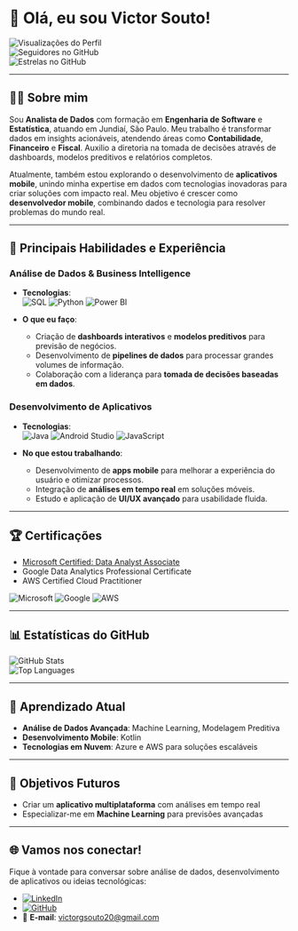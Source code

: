 # 👋 Olá, eu sou Victor Souto!

![Visualizações do Perfil](https://hits.seeyoufarm.com/api/count/incr/badge.svg?url=https://github.com/VictorGSoutoXP&count_bg=%2379C83D&title_bg=%23555555&icon=github.svg&icon_color=%23E7E7E7&title=Visualiza%C3%A7%C3%B5es&edge_flat=false)  
![Seguidores no GitHub](https://img.shields.io/github/followers/VictorGSoutoXP?style=social)  
![Estrelas no GitHub](https://img.shields.io/github/stars/VictorGSoutoXP?style=social)

---

## 🧑‍💻 Sobre mim
Sou **Analista de Dados** com formação em **Engenharia de Software** e **Estatística**, atuando em Jundiaí, São Paulo. Meu trabalho é transformar dados em insights acionáveis, atendendo áreas como **Contabilidade**, **Financeiro** e **Fiscal**. Auxilio a diretoria na tomada de decisões através de dashboards, modelos preditivos e relatórios completos.

Atualmente, também estou explorando o desenvolvimento de **aplicativos mobile**, unindo minha expertise em dados com tecnologias inovadoras para criar soluções com impacto real. Meu objetivo é crescer como **desenvolvedor mobile**, combinando dados e tecnologia para resolver problemas do mundo real.

---

## 🌟 Principais Habilidades e Experiência

### Análise de Dados & Business Intelligence
- **Tecnologias**:  
  ![SQL](https://img.shields.io/badge/SQL-4479A1?style=for-the-badge&logo=sql&logoColor=white)
  ![Python](https://img.shields.io/badge/Python-3776AB?style=for-the-badge&logo=python&logoColor=white)
  ![Power BI](https://img.shields.io/badge/PowerBI-F2C811?style=for-the-badge&logo=powerbi&logoColor=white)

- **O que eu faço**:
  - Criação de **dashboards interativos** e **modelos preditivos** para previsão de negócios.
  - Desenvolvimento de **pipelines de dados** para processar grandes volumes de informação.
  - Colaboração com a liderança para **tomada de decisões baseadas em dados**.

### Desenvolvimento de Aplicativos
- **Tecnologias**:  
  ![Java](https://img.shields.io/badge/Java-ED8B00?style=for-the-badge&logo=java&logoColor=white)
  ![Android Studio](https://img.shields.io/badge/Android_Studio-3DDC84?style=for-the-badge&logo=android-studio&logoColor=white)
  ![JavaScript](https://img.shields.io/badge/JavaScript-F7DF1E?style=for-the-badge&logo=javascript&logoColor=black)

- **No que estou trabalhando**:
  - Desenvolvimento de **apps mobile** para melhorar a experiência do usuário e otimizar processos.
  - Integração de **análises em tempo real** em soluções móveis.
  - Estudo e aplicação de **UI/UX avançado** para usabilidade fluida.

---

## 🏆 Certificações
- [Microsoft Certified: Data Analyst Associate](https://www.microsoft.com/en-us/learning/certification-overview.aspx)
- Google Data Analytics Professional Certificate  
- AWS Certified Cloud Practitioner

![Microsoft](https://img.shields.io/badge/Microsoft-Certified-blue?style=flat-square)
![Google](https://img.shields.io/badge/Google-Data_Analytics-blue?style=flat-square)
![AWS](https://img.shields.io/badge/AWS-Certified-orange?style=flat-square)

---

## 📊 Estatísticas do GitHub
![GitHub Stats](https://github-readme-stats.vercel.app/api?username=VictorGSoutoXP&show_icons=true&theme=radical)  
![Top Languages](https://github-readme-stats.vercel.app/api/top-langs/?username=VictorGSoutoXP&layout=compact&theme=radical)

---

## 🌱 Aprendizado Atual
- **Análise de Dados Avançada**: Machine Learning, Modelagem Preditiva  
- **Desenvolvimento Mobile**: Kotlin
- **Tecnologias em Nuvem**: Azure e AWS para soluções escaláveis

---

## 🎯 Objetivos Futuros
- Criar um **aplicativo multiplataforma** com análises em tempo real  
- Especializar-me em **Machine Learning** para previsões avançadas  


---

## 🌐 Vamos nos conectar!
Fique à vontade para conversar sobre análise de dados, desenvolvimento de aplicativos ou ideias tecnológicas:

- [![LinkedIn](https://img.shields.io/badge/LinkedIn-0A66C2?style=for-the-badge&logo=linkedin&logoColor=white)](https://www.linkedin.com/in/victor-goncalves-souto)
- [![GitHub](https://img.shields.io/badge/GitHub-181717?style=for-the-badge&logo=github&logoColor=white)](https://github.com/VictorGSoutoXP)
- 📧 **E-mail**: victorgsouto20@gmail.com

